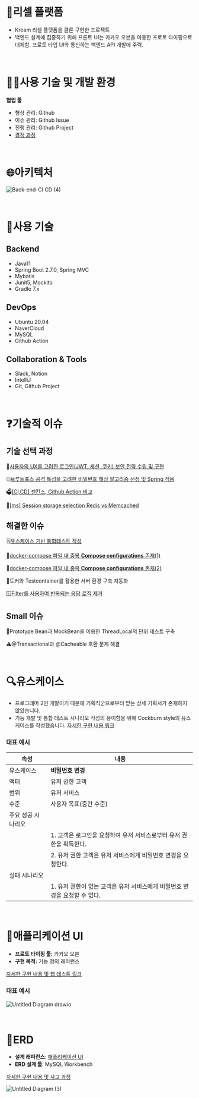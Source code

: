 # **👟리셀 플랫폼**
- Kream 리셀 플랫폼을 클론 구현한 프로젝트
- 백엔드 설계에 집중하기 위해 프론트 UI는 카카오 오븐을 이용한 프로토 타이핑으로 대체함. 프로토 타입 UI와 통신하는 백엔드 API 개발에 주력.

<br>

# **🧑‍💻사용 기술 및 개발 환경**
**협업 툴**
- 형상 관리: Github
- 이슈 관리: Github Issue
- 진행 관리: Github Project
- [결정 과정 ](https://github.com/f-lab-edu/resell-platform/wiki/협업-툴-및-규칙-결정-과정)

<br>

# **🌐아키텍처**
![Back-end-CI CD (4)](https://user-images.githubusercontent.com/50356726/183281514-3700f7c4-94f3-45d7-a996-17b9a535f35e.png)

<br>

# **🔧사용 기술**
## Backend

- Java11
- Spring Boot 2.7.0, Spring MVC
- Mybatis
- Junit5, Mockito
- Gradle 7.x

## DevOps

- Ubuntu 20.04
- NaverCloud
- MySQL
- Github Action

## Collaboration & Tools

- Slack, Notion
- IntelliJ
- Git, Github Project

<br>

# **❓기술적 이슈**
## 기술 선택 과정

🔐[사용자의 UX를 고려한 로그인(JWT, 세션, 쿠키) 보안 전략 수립 및 구현](https://ujkim-game.tistory.com/74)

🤐[브루트포스 공격 특성을 고려한 비밀번호 해싱 알고리즘 선정 및 Spring 적용](https://ujkim-game.tistory.com/67)

🗳️[[CI,CD] 젠킨스, Github Action 비교](https://www.notion.so/CI-CD-Github-Action-48925eb72a75429a99edcfcbc3534497)

📕[[ms] Session storage selection Redis vs Memcached](https://www.notion.so/ms-Session-storage-selection-Redis-vs-Memcached-33960639090b4096984dd9be6e287267)

## 해결한 이슈

🗒️[유스케이스 기반 통합테스트 작성](https://www.notion.so/cbc35a5e03db4b8dbd7cb3c102f4be32)

📌[docker-compose 파일 내 중복 ****Compose configurations**** 존재(1)](https://www.notion.so/docker-compose-Compose-configurations-1-592768983c7d45b1884f068648c9f13b)

📌[docker-compose 파일 내 중복 ****Compose configurations**** 존재(2)](https://www.notion.so/docker-compose-Compose-configurations-2-718321adbbf34b6886287fc724e64678)

🐳도커와 Testcontainer를 활용한 서버 환경 구축 자동화

🪟[Filter를 사용하여 반복되는 응답 로직 제거](https://ujkim-game.tistory.com/72)

## Small 이슈

🥜Prototype Bean과 MockBean을 이용한 ThreadLocal의 단위 테스트 구축

⚠️@Transactional과 @Cacheable 호환 문제 해결


<br>

# **🔍유스케이스**
- 프로그래머 2인 개발이기 때문에 기획직군으로부터 받는 상세 기획서가 존재하지 않았습니다.
- 기능 개발 및 통합 테스트 시나리오 작성의 용이함을 위해 Cockburn style의 유스케이스를 작성했습니다.
[자세한 구현 내용 링크](https://github.com/f-lab-edu/resell-platform/wiki/유스케이스)

### **대표 예시**
<html>
<body>
<!--StartFragment-->

속성 | 내용
-- | --
유스케이스 | **비밀번호 변경**
액터 | 유저 권한 고객
범위 | 유저 서비스
수준 | 사용자 목표(중간 수준)
주요 성공 시나리오 |  
  | 1. 고객은 로그인을 요청하여 유저 서비스로부터 유저 권한을 획득한다.
  | 2. 유저 권한 고객은 유저 서비스에게 비밀번호 변경을 요청한다.
실패 시나리오 |  
  | 1. 유저 권한이 없는 고객은 유저 서비스에게 비밀번호 변경을 요청할 수 없다.


<!--EndFragment-->
</body>
</html>


<br>

# **📲애플리케이션 UI**
- **프로토 타이핑 툴:** 카카오 오븐
- **구현 목적:** 기능 정의 래퍼런스

[자세한 구현 내용 및 웹 테스트 링크](https://github.com/f-lab-edu/resell-platform/wiki/Application-UI)

### **대표 예시**
![Untitled Diagram drawio](https://user-images.githubusercontent.com/50356726/183283422-5363c8f9-8154-406e-87ba-c332f2279138.png)

<br>

# **📄ERD**
- **설계 래퍼런스**: [애플리케이션 UI](https://user-images.githubusercontent.com/50356726/172335644-ab179281-5d27-4718-bf0b-91cfa01ab470.png)
- **ERD 설계 툴**: MySQL Workbench

  
[자세한 구현 내용 및 사고 과정 ](https://github.com/f-lab-edu/resell-platform/wiki/ERD)


![Untitled Diagram (3)](https://user-images.githubusercontent.com/50356726/183283583-754f6426-a732-4823-b1e1-e6fddcfb9200.jpg)

